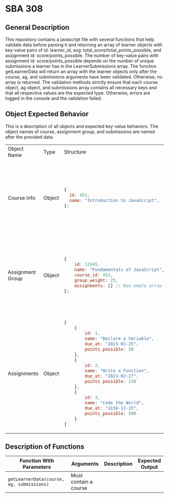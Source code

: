 # SBA 308
## General Description
This repository contains a javascript file with several functions that help validate data before parsing it and returning an array of learner objects with key-value pairs of id: learner_id, avg: total_score/total_points_possible, and assignment id: score/points_possible. The number of key-value pairs with assignment id: score/points_possible depends on the number of unique submissions a learner has in the LearnerSubmissions array. The function getLearnerData will return an array with the learner objects only after the course, ag, and submissions arguments have been validated. Otherwise, no array is returned. The validation methods strictly ensure that each course object, ag object, and submissions array contains all necessary keys and that all respective values are the expected type. Otherwise, errors are logged in the console and the validation failed.

## Object Expected Behavior
This is a description of all objects and expected key-value behaviors. The object names of course, assignment group, and submissions are named after the provided data.

<table>
<tr>
<td>Object Name</td> <td>Type</td> <td>Structure</td> <td>Description</td>
</tr>
<tr>
<td>Course Info</td> <td>Object</td>
<td>

```javascript
{
  id: 451,
  name: "Introduction to JavaScript",
};
```

</td>
<td>The id attribute must be an integer greater than 1. The name attribute must be a non-empty string.</td>
</tr>
<tr>
<td>Assignment Group</td> <td>Object</td>
<td>

```javascript
{
    id: 12345,
    name: "Fundamentals of JavaScript",
    course_id: 451,
    group_weight: 25,
    assignments: [] // Non-empty array of assignment objects
};
```

</td>
<td>The id attribute must be an integer greater than 1. The name attribute must be a non-empty string.</td>
</tr>

<tr>
<td>Assignments</td> <td>Object</td>
<td>

```javascript
[
    {
        id: 1,
        name: "Declare a Variable",
        due_at: "2023-01-25",
        points_possible: 50
    },
    {
        id: 2,
        name: "Write a Function",
        due_at: "2023-02-27",
        points_possible: 150
    },
    {
        id: 3,
        name: "Code the World",
        due_at: "3156-11-15",
        points_possible: 500
    }
]
```

</td>
<td>The id attribute must be an integer greater than 1. The name attribute must be a non-empty string.</td>
</tr>

</table>

## Description of Functions
| Function With Parameters | Arguments | Description | Expected Output |
| ---- | --- | ------ | ---- |
| `getLearnerData(course, ag, submissions)` | Must contain a course
